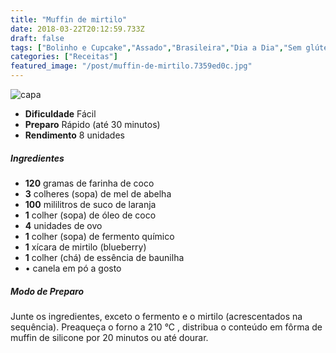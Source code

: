 ```yaml
---
title: "Muffin de mirtilo"
date: 2018-03-22T20:12:59.733Z
draft: false
tags: ["Bolinho e Cupcake","Assado","Brasileira","Dia a Dia","Sem glúten","Alimentação saudável","receita sem glúten"]
categories: ["Receitas"]
featured_image: "/post/muffin-de-mirtilo.7359ed0c.jpg"
---
```


![capa](/post/muffin-de-mirtilo.7359ed0c.jpg)

*   **Dificuldade** Fácil
*   **Preparo** Rápido (até 30 minutos)
*   **Rendimento** 8 unidades

##### Ingredientes

*   **120** gramas de farinha de coco
*   **3** colheres (sopa) de mel de abelha
*   **100** mililitros de suco de laranja
*   **1** colher (sopa) de óleo de coco
*   **4** unidades de ovo
*   **1** colher (sopa) de fermento químico
*   **1** xícara de mirtilo (blueberry)
*   **1** colher (chá) de essência de baunilha
*   • canela em pó a gosto

##### Modo de Preparo

Junte os ingredientes, exceto o fermento e o mirtilo (acrescentados na sequência). Preaqueça o forno a 210 °C , distribua o conteúdo em fôrma de muffin de silicone por 20 minutos ou até dourar.
